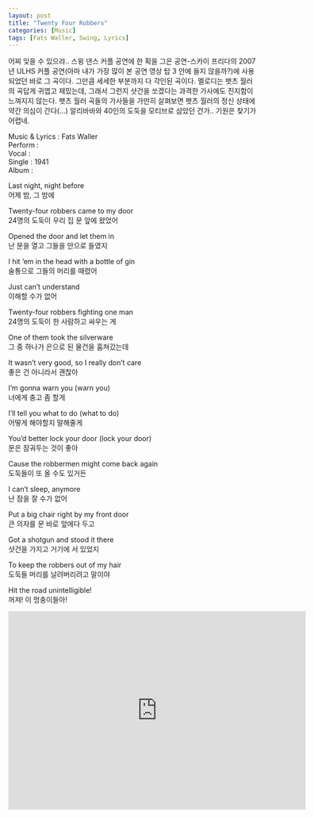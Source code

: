 ```yaml
---
layout: post
title: "Twenty Four Robbers"
categories: [Music]
tags: [Fats Waller, Swing, Lyrics]
---
```


어찌 잊을 수 있으랴.. 스윙 댄스 커플 공연에 한 획을 그은 공연-스카이 프리다의 2007년 ULHS 커플 공연(아마 내가 가장 많이 본 공연 영상 탑 3 안에 들지 않을까?)에 사용되었던 바로 그 곡이다. 그만큼 세세한 부분까지 다 각인된 곡이다. 멜로디는 팻츠 월러의 곡답게 귀엽고 재밌는데, 그래서 그런지 샷건을 쏘겠다는 과격한 가사에도 진지함이 느껴지지 않는다. 팻츠 월러 곡들의 가사들을 가만히 살펴보면 팻츠 월러의 정신 상태에 약간 의심이 간다(...) 알리바바와 40인의 도둑을 모티브로 삼았던 건가.. 기원은 찾기가 어렵네.

Music & Lyrics : Fats Waller  
Perform :   
Vocal :   
Single : 1941  
Album :  

Last night, night before  
어제 밤, 그 밤에  

Twenty-four robbers came to my door  
24명의 도둑이 우리 집 문 앞에 왔었어  

Opened the door and let them in  
난 문을 열고 그들을 안으로 들였지  

I hit ’em in the head with a bottle of gin  
술통으로 그들의 머리를 때렸어  

Just can’t understand  
이해할 수가 없어  

Twenty-four robbers fighting one man  
24명의 도둑이 한 사람하고 싸우는 게  

One of them took the silverware  
그 중 하나가 은으로 된 물건을 훔쳐갔는데  

It wasn’t very good, so I really don’t care  
좋은 건 아니라서 괜찮아  

I’m gonna warn you (warn you)  
너에게 충고 좀 할게  

I’ll tell you what to do (what to do)  
어떻게 해야할지 말해줄게  

You’d better lock your door (lock your door)  
문은 잠궈두는 것이 좋아  

Cause the robbermen might come back again  
도둑들이 또 올 수도 있거든  

I can’t sleep, anymore  
난 잠을 잘 수가 없어  

Put a big chair right by my front door  
큰 의자를 문 바로 앞에다 두고  

Got a shotgun and stood it there  
샷건을 가지고 거기에 서 있었지  

To keep the robbers out of my hair  
도둑들 머리를 날려버리려고 말이야  

Hit the road unintelligible!  
꺼져! 이 멍충이들아!  

<iframe width="600" height="400" src="https://www.youtube.com/embed/NEtG4F4JWOo" title="YouTube video player" frameborder="0" allow="accelerometer; autoplay; clipboard-write; encrypted-media; gyroscope; picture-in-picture" allowfullscreen></iframe>